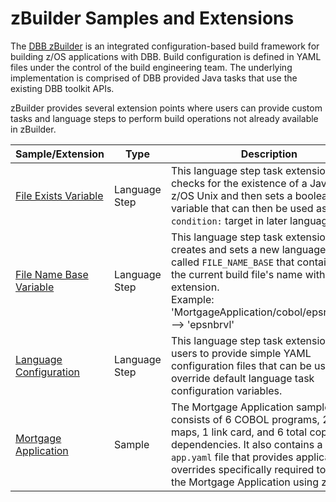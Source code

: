 # zBuilder Samples and Extensions

The [DBB zBuilder](https://www.ibm.com/docs/en/adffz/dbb/3.0.0?topic=building-zos-applications-zbuilder) is an integrated configuration-based build framework for building z/OS applications with DBB. Build configuration is defined in YAML files under the control of the build engineering team. The underlying implementation is comprised of DBB provided Java tasks that use the existing DBB toolkit APIs. 

zBuilder provides several extension points where users can provide custom tasks and language steps to perform build operations not already available in zBuilder.


Sample/Extension | Type | Description
--- | --- | ---
| [File Exists Variable](FileExistsVariable) | Language Step | This language step task extension checks for the existence of a Java file on z/OS Unix and then sets a boolean variable that can then be used as a `condition:` target in later language steps. |
| [File Name Base Variable](FileNameBaseVariable)  | Language Step | This language step task extension creates and sets a new language variable called `FILE_NAME_BASE` that contains just the current build file's name without file extension.<br>Example: 'MortgageApplication/cobol/epsnbrvl.cbl' --> 'epsnbrvl'  |
| [Language Configuration](LanguageConfiguration) | Language Step |  This language step task extension allows users to provide simple YAML configuration files that can be used to override default language task configuration variables. 
| [Mortgage Application](MortgageApplication) | Sample |  The Mortgage Application sample consists of 6 COBOL programs, 2 BMS maps, 1 link card, and 6 total copybook dependencies. It also contains a `dbb-app.yaml` file that provides application overrides specifically required to build the Mortgage Application using zBuilder. |


